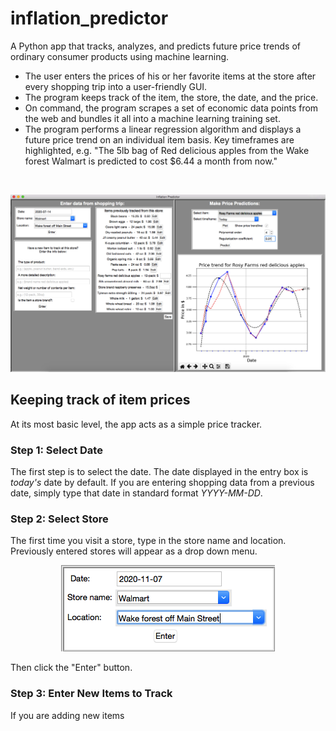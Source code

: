 # inflation_predictor

A Python app that tracks, analyzes, and predicts future price trends of ordinary consumer products using machine learning.

- The user enters the prices of his or her favorite items at the store after every shopping trip into a user-friendly GUI.
- The program keeps track of the item, the store, the date, and the price.
- On command, the program scrapes a set of economic data points from the web and bundles it all into a machine learning training set.
- The program performs a linear regression algorithm and displays a future price trend on an individual item basis. Key timeframes are highlighted, e.g. "The 5lb bag of Red delicious apples from the Wake forest Walmart is predicted to cost $6.44 a month from now."
<br>
<p align="center">
  <img src="https://github.com/jmsbutcher/inflation_predictor/blob/master/Images/GUI_4.png">
</p>

## Keeping track of item prices

At its most basic level, the app acts as a simple price tracker.

### Step 1: Select Date
The first step is to select the date. The date displayed in the entry box is *today's* date by default. If you are entering shopping data from a previous date, simply type that date in standard format *YYYY-MM-DD*.

### Step 2: Select Store
The first time you visit a store, type in the store name and location. Previously entered stores will appear as a drop down menu.

<p align="center">
  <img src="https://github.com/jmsbutcher/inflation_predictor/blob/master/Images/GUI-store_entry.png">
</p>

Then click the "Enter" button.

### Step 3: Enter New Items to Track
If you are adding new items

